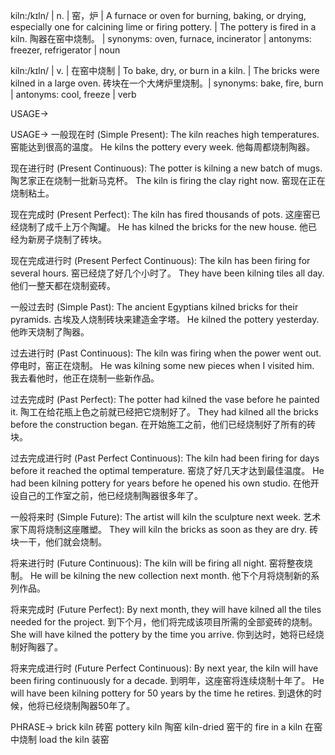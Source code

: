 kiln:/kɪln/ | n. | 窑，炉 | A furnace or oven for burning, baking, or drying, especially one for calcining lime or firing pottery. | The pottery is fired in a kiln. 陶器在窑中烧制。 | synonyms: oven, furnace, incinerator | antonyms: freezer, refrigerator | noun

kiln:/kɪln/ | v. |  在窑中烧制 | To bake, dry, or burn in a kiln. | The bricks were kilned in a large oven.  砖块在一个大烤炉里烧制。| synonyms: bake, fire, burn | antonyms: cool, freeze | verb


USAGE->

USAGE->
一般现在时 (Simple Present):
The kiln reaches high temperatures.  窑能达到很高的温度。
He kilns the pottery every week. 他每周都烧制陶器。

现在进行时 (Present Continuous):
The potter is kilning a new batch of mugs. 陶艺家正在烧制一批新马克杯。
The kiln is firing the clay right now. 窑现在正在烧制粘土。

现在完成时 (Present Perfect):
The kiln has fired thousands of pots. 这座窑已经烧制了成千上万个陶罐。
He has kilned the bricks for the new house. 他已经为新房子烧制了砖块。

现在完成进行时 (Present Perfect Continuous):
The kiln has been firing for several hours. 窑已经烧了好几个小时了。
They have been kilning tiles all day. 他们一整天都在烧制瓷砖。

一般过去时 (Simple Past):
The ancient Egyptians kilned bricks for their pyramids. 古埃及人烧制砖块来建造金字塔。
He kilned the pottery yesterday. 他昨天烧制了陶器。


过去进行时 (Past Continuous):
The kiln was firing when the power went out.  停电时，窑正在烧制。
He was kilning some new pieces when I visited him. 我去看他时，他正在烧制一些新作品。

过去完成时 (Past Perfect):
The potter had kilned the vase before he painted it. 陶工在给花瓶上色之前就已经把它烧制好了。
They had kilned all the bricks before the construction began. 在开始施工之前，他们已经烧制好了所有的砖块。

过去完成进行时 (Past Perfect Continuous):
The kiln had been firing for days before it reached the optimal temperature. 窑烧了好几天才达到最佳温度。
He had been kilning pottery for years before he opened his own studio.  在他开设自己的工作室之前，他已经烧制陶器很多年了。

一般将来时 (Simple Future):
The artist will kiln the sculpture next week. 艺术家下周将烧制这座雕塑。
They will kiln the bricks as soon as they are dry.  砖块一干，他们就会烧制。

将来进行时 (Future Continuous):
The kiln will be firing all night. 窑将整夜烧制。
He will be kilning the new collection next month.  他下个月将烧制新的系列作品。

将来完成时 (Future Perfect):
By next month, they will have kilned all the tiles needed for the project. 到下个月，他们将完成该项目所需的全部瓷砖的烧制。
She will have kilned the pottery by the time you arrive.  你到达时，她将已经烧制好陶器了。

将来完成进行时 (Future Perfect Continuous):
By next year, the kiln will have been firing continuously for a decade. 到明年，这座窑将连续烧制十年了。
He will have been kilning pottery for 50 years by the time he retires. 到退休的时候，他将已经烧制陶器50年了。


PHRASE->
brick kiln 砖窑
pottery kiln 陶窑
kiln-dried 窑干的
fire in a kiln 在窑中烧制
load the kiln 装窑

